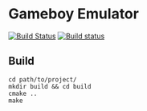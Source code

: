# Gameboy Emulator
[![Build Status](https://travis-ci.org/nnarain/gameboy.svg?branch=rominfo)](https://travis-ci.org/nnarain/gameboy)
[![Build status](https://ci.appveyor.com/api/projects/status/uywmihrydwdatjxr?svg=true)](https://ci.appveyor.com/project/nnarain/gameboy)


Build
-----

~~~~~~~~~~~~~~~~~~~~~~~~~~{.sh}
cd path/to/project/
mkdir build && cd build
cmake ..
make
~~~~~~~~~~~~~~~~~~~~~~~~~~
